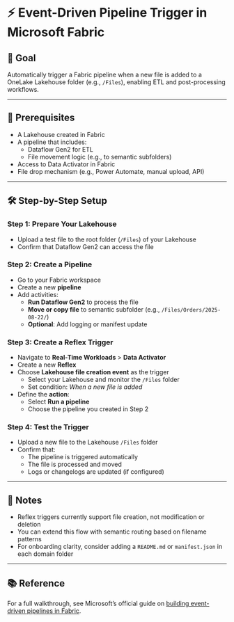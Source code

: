 # ⚡ Event-Driven Pipeline Trigger in Microsoft Fabric

## 🎯 Goal
Automatically trigger a Fabric pipeline when a new file is added to a OneLake Lakehouse folder (e.g., `/Files`), enabling ETL and post-processing workflows.

---

## 🧩 Prerequisites
- A Lakehouse created in Fabric
- A pipeline that includes:
  - Dataflow Gen2 for ETL
  - File movement logic (e.g., to semantic subfolders)
- Access to Data Activator in Fabric
- File drop mechanism (e.g., Power Automate, manual upload, API)

---

## 🛠️ Step-by-Step Setup

### Step 1: Prepare Your Lakehouse
- Upload a test file to the root folder (`/Files`) of your Lakehouse
- Confirm that Dataflow Gen2 can access the file

### Step 2: Create a Pipeline
- Go to your Fabric workspace
- Create a new **pipeline**
- Add activities:
  - **Run Dataflow Gen2** to process the file
  - **Move or copy file** to semantic subfolder (e.g., `/Files/Orders/2025-08-22/`)
  - **Optional**: Add logging or manifest update

### Step 3: Create a Reflex Trigger
- Navigate to **Real-Time Workloads** > **Data Activator**
- Create a new **Reflex**
- Choose **Lakehouse file creation event** as the trigger
  - Select your Lakehouse and monitor the `/Files` folder
  - Set condition: *When a new file is added*
- Define the **action**:
  - Select **Run a pipeline**
  - Choose the pipeline you created in Step 2

### Step 4: Test the Trigger
- Upload a new file to the Lakehouse `/Files` folder
- Confirm that:
  - The pipeline is triggered automatically
  - The file is processed and moved
  - Logs or changelogs are updated (if configured)

---

## 📌 Notes
- Reflex triggers currently support file creation, not modification or deletion
- You can extend this flow with semantic routing based on filename patterns
- For onboarding clarity, consider adding a `README.md` or `manifest.json` in each domain folder

---

## 📚 Reference
For a full walkthrough, see Microsoft’s official guide on [building event-driven pipelines in Fabric](https://learn.microsoft.com/en-us/fabric/real-time-hub/tutorial-build-event-driven-data-pipelines).

